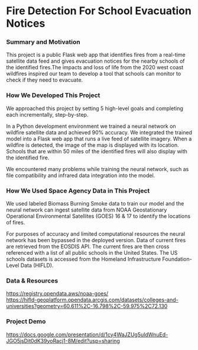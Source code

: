 # Fire Detection For School Evacuation Notices

### Summary and Motivation
This project is a public Flask web app that identifies fires from a real-time satellite data feed and gives evacuation notices for the nearby schools of the identified fires.The impacts and loss of life from the 2020 west coast wildfires inspired our team to develop a tool that schools can monitor to check if they need to evacuate.

### How We Developed This Project
 We approached this project by setting 5 high-level goals and completing each incrementally, step-by-step.

In a Python development environment we trained a neural network on wildfire satellite data and achieved 90% accuracy. We integrated the trained model into a Flask web app that runs a live feed of satellite imagery. When a wildfire is detected, the image of the map is displayed with its location. Schools that are within 50 miles of the identified fires will also display with the identified fire.

We encountered many problems while training the neural network, such as file compatibility and infrared data integration into the model.

### How We Used Space Agency Data in This Project
We used labeled Biomass Burning Smoke data to train our model and the neural network can ingest satellite data from NOAA Geostationary Operational Environmental Satellites (GOES) 16 & 17 to identify the locations of fires.

For purposes of accuracy and limited computational resources the neural network has been bypassed in the deployed version. Data of current fires are retrieved from the EOSDIS API. The current fires are then cross referenced with a list of all public schools in the United States. The US schools datasets is accessed from the Homeland Infrastructure Foundation-Level Data (HIFLD).

### Data & Resources
https://registry.opendata.aws/noaa-goes/  
https://hifld-geoplatform.opendata.arcgis.com/datasets/colleges-and-universities?geometry=60.611%2C-16.798%2C-59.975%2C72.130

### Project Demo
https://docs.google.com/presentation/d/1cy4WaJZUg5uIdWnuEd-JGO5jsDit0dK39yoRacj1-8M/edit?usp=sharing
